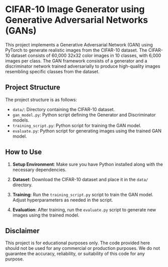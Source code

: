 # CIFAR-10 Image Generator using Generative Adversarial Networks (GANs)

This project implements a Generative Adversarial Network (GAN) using PyTorch to generate realistic images from the CIFAR-10 dataset. The CIFAR-10 dataset consists of 60,000 32x32 color images in 10 classes, with 6,000 images per class. The GAN framework consists of a generator and a discriminator network trained adversarially to produce high-quality images resembling specific classes from the dataset.

## Project Structure

The project structure is as follows:

- `data/`: Directory containing the CIFAR-10 dataset.
- `gan_model.py`: Python script defining the Generator and Discriminator models.
- `training_script.py`: Python script for training the GAN model.
- `evaluate.py`: Python script for generating images using the trained GAN model.

## How to Use

1. **Setup Environment**: Make sure you have Python installed along with the necessary dependencies.

2. **Dataset**: Download the CIFAR-10 dataset and place it in the `data/` directory.

3. **Training**: Run the `training_script.py` script to train the GAN model. Adjust hyperparameters as needed in the script.

4. **Evaluation**: After training, run the `evaluate.py` script to generate new images using the trained model.

## Disclaimer

This project is for educational purposes only. The code provided here should not be used for any commercial or production purposes. We do not guarantee the accuracy, reliability, or suitability of this code for any purpose.
